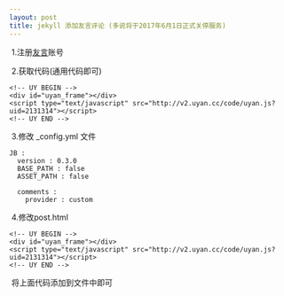 ```yaml
---
layout: post
title: jekyll 添加友言评论 (多说将于2017年6月1日正式关停服务)
---
```


​	1.注册[友言](http://www.uyan.cc)账号

​	2.获取代码(通用代码即可)	

```
<!-- UY BEGIN -->
<div id="uyan_frame"></div>
<script type="text/javascript" src="http://v2.uyan.cc/code/uyan.js?uid=2131314"></script>
<!-- UY END -->
```

​	3.修改 _config.yml 文件

```
JB :
  version : 0.3.0
  BASE_PATH : false
  ASSET_PATH : false

  comments :
    provider : custom
```

​	4.修改post.html

```
<!-- UY BEGIN -->
<div id="uyan_frame"></div>
<script type="text/javascript" src="http://v2.uyan.cc/code/uyan.js?uid=2131314"></script>
<!-- UY END -->

```

​	将上面代码添加到文件中即可

